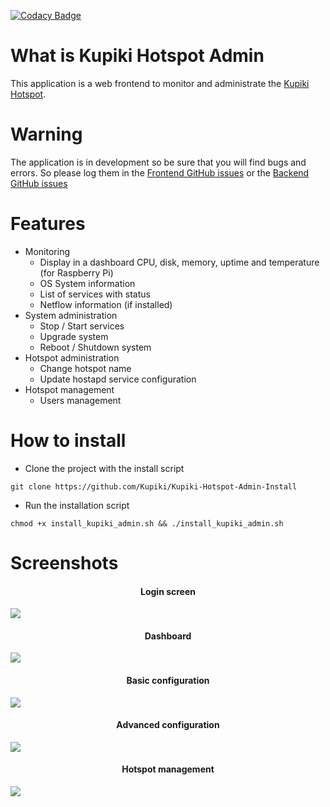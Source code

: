 [![Codacy Badge](https://api.codacy.com/project/badge/Grade/83b2ebb8ca3f46a9a2b08975ff714cd4)](https://www.codacy.com/app/pihomeserver/Kupiki-Hotspot-Admin-Frontend?utm_source=github.com&amp;utm_medium=referral&amp;utm_content=Kupiki/Kupiki-Hotspot-Admin-Frontend&amp;utm_campaign=Badge_Grade)

What is Kupiki Hotspot Admin
==================

This application is a web frontend to monitor and administrate the [Kupiki Hotspot](https://github.com/pihomeserver/Kupiki-Hotspot-Script).

Warning
=====

The application is in development so be sure that you will find bugs and errors. So please log them in the [Frontend GitHub issues](https://github.com/Kupiki/Kupiki-Hotspot-Admin-Frontend/issues)
or the  [Backend GitHub issues](https://github.com/Kupiki/Kupiki-Hotspot-Admin-Backend/issues)

Features
=======
- Monitoring
    - Display in a dashboard CPU, disk, memory, uptime and temperature (for Raspberry Pi)
    - OS System information
    - List of services with status
    - Netflow information (if installed)
- System administration
    - Stop / Start services
    - Upgrade system
    - Reboot / Shutdown system
- Hotspot administration
    - Change hotspot name
    - Update hostapd service configuration
- Hotspot management
    - Users management

How to install
=======

- Clone the project with the install script
```
git clone https://github.com/Kupiki/Kupiki-Hotspot-Admin-Install
```
- Run the installation script
```
chmod +x install_kupiki_admin.sh && ./install_kupiki_admin.sh
```
Screenshots
=======

<h4 align="center">Login screen</h4>
<img src="http://www.pihomeserver.fr/hosting/kupiki/login.png">
<h4 align="center">Dashboard</h4>
<img src="http://www.pihomeserver.fr/hosting/kupiki/dashboard.png">
<h4 align="center">Basic configuration</h4>
<img src="http://www.pihomeserver.fr/hosting/kupiki/simple.png">
<h4 align="center">Advanced configuration</h4>
<img src="http://www.pihomeserver.fr/hosting/kupiki/advanced.png">
<h4 align="center">Hotspot management</h4>
<img src="http://www.pihomeserver.fr/hosting/kupiki/mgmt.png">
